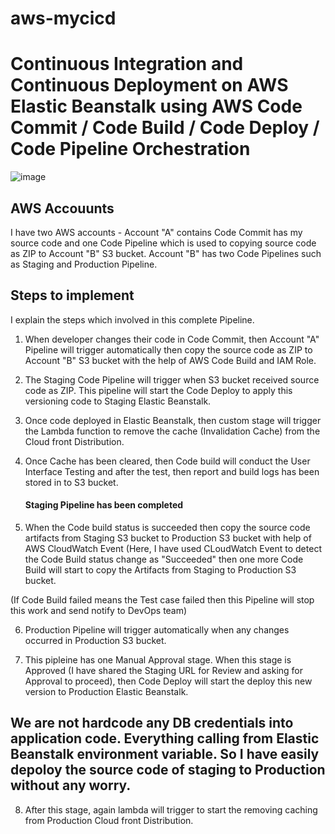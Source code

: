 # aws-mycicd

# Continuous Integration and Continuous Deployment on AWS Elastic Beanstalk using AWS Code Commit / Code Build / Code Deploy / Code Pipeline Orchestration

![image](https://github.com/kohlidevops/aws-mycicd/assets/100069489/3c694646-4164-4746-9381-47782c9c0d61)

## AWS Accouunts

I have two AWS accounts - Account "A" contains Code Commit has my source code and one Code Pipeline which is used to copying source code as ZIP to Account "B" S3 bucket.
Account "B" has two Code Pipelines such as Staging and Production Pipeline.

## Steps to implement

I explain the steps which involved in this complete Pipeline.

1. When developer changes their code in Code Commit, then Account "A" Pipeline will trigger automatically then copy the source code as ZIP to Account "B" S3 bucket with the help of AWS Code Build and IAM Role.

2. The Staging Code Pipeline will trigger when S3 bucket received source code as ZIP. This pipeline will start the Code Deploy to apply this versioning code to Staging Elastic Beanstalk.

3. Once code deployed in Elastic Beanstalk, then custom stage will trigger the Lambda function to remove the cache (Invalidation Cache) from the Cloud front Distribution.

4. Once Cache has been cleared, then Code build will conduct the User Interface Testing and after the test, then report and build logs has been stored in to S3 bucket.

   #### Staging Pipeline has been completed

5. When the Code build status is succeeded then copy the source code artifacts from Staging S3 bucket to Production S3 bucket with help of AWS CloudWatch Event (Here, I have used CLoudWatch Event to detect the Code Build status change as "Succeeded" then one more Code Build will start to copy the Artifacts from Staging to Production S3 bucket.

(If Code Build failed means the Test case failed then this Pipeline will stop this work and send notify to DevOps team)

6. Production Pipeline will trigger automatically when any changes occurred in Production S3 bucket.

7. This pipleine has one Manual Approval stage. When this stage is Approved (I have shared the Staging URL for Review and asking for Approval to proceed), then Code Deploy will start the deploy this new version to Production Elastic Beanstalk.

## We are not hardcode any DB credentials into application code. Everything calling from Elastic Beanstalk environment variable. So I have easily depoloy the source code of staging to Production without any worry.

8. After this stage, again lambda will trigger to start the removing caching from Production Cloud front Distribution.
   

